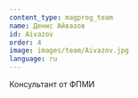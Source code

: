 ```yaml
---
content_type: magprog_team
name: Денис Айвазов
id: Aivazov
order: 4
image: images/team/Aivazov.jpg
language: ru
---
```

Консультант от ФПМИ
